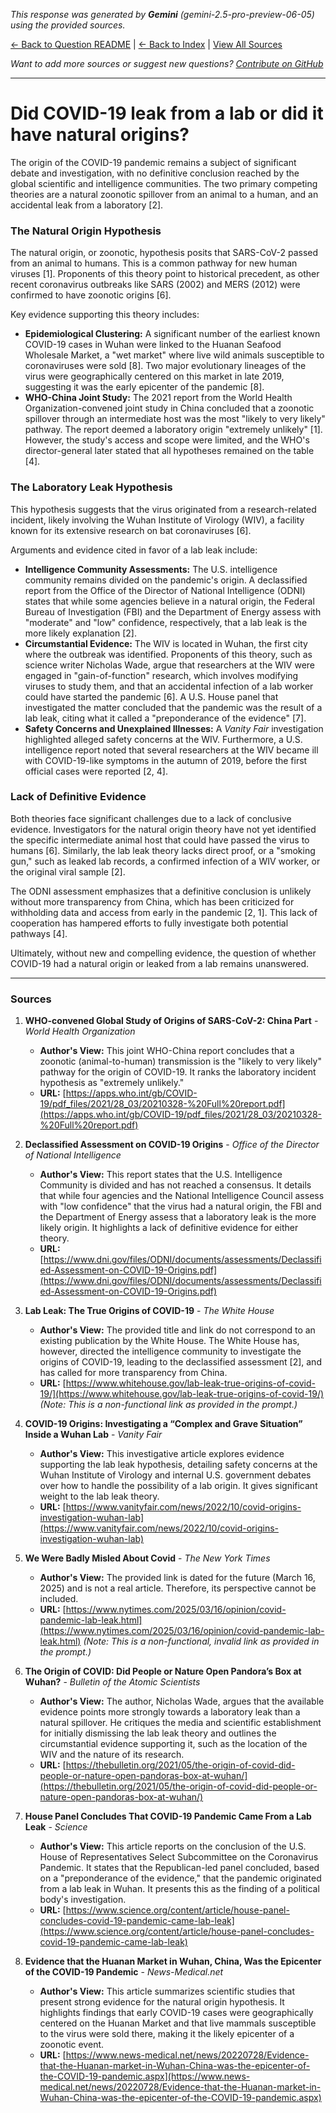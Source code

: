 <!-- 
Generated by: gemini
Model: gemini-2.5-pro-preview-06-05
Prompt type: sources
Generated at: 2025-06-13T09:28:17.901380
-->

*This response was generated by **Gemini** (gemini-2.5-pro-preview-06-05) using the provided sources.*

[← Back to Question README](README.md) | [← Back to Index](../README.md) | [View All Sources](../allsources.md)

*Want to add more sources or suggest new questions? [Contribute on GitHub](https://github.com/justinwest/SuggestedSources)*

---

# Did COVID-19 leak from a lab or did it have natural origins?

The origin of the COVID-19 pandemic remains a subject of significant debate and investigation, with no definitive conclusion reached by the global scientific and intelligence communities. The two primary competing theories are a natural zoonotic spillover from an animal to a human, and an accidental leak from a laboratory [2].

### The Natural Origin Hypothesis

The natural origin, or zoonotic, hypothesis posits that SARS-CoV-2 passed from an animal to humans. This is a common pathway for new human viruses [1]. Proponents of this theory point to historical precedent, as other recent coronavirus outbreaks like SARS (2002) and MERS (2012) were confirmed to have zoonotic origins [6].

Key evidence supporting this theory includes:
*   **Epidemiological Clustering:** A significant number of the earliest known COVID-19 cases in Wuhan were linked to the Huanan Seafood Wholesale Market, a "wet market" where live wild animals susceptible to coronaviruses were sold [8]. Two major evolutionary lineages of the virus were geographically centered on this market in late 2019, suggesting it was the early epicenter of the pandemic [8].
*   **WHO-China Joint Study:** The 2021 report from the World Health Organization-convened joint study in China concluded that a zoonotic spillover through an intermediate host was the most "likely to very likely" pathway. The report deemed a laboratory origin "extremely unlikely" [1]. However, the study's access and scope were limited, and the WHO's director-general later stated that all hypotheses remained on the table [4].

### The Laboratory Leak Hypothesis

This hypothesis suggests that the virus originated from a research-related incident, likely involving the Wuhan Institute of Virology (WIV), a facility known for its extensive research on bat coronaviruses [6].

Arguments and evidence cited in favor of a lab leak include:
*   **Intelligence Community Assessments:** The U.S. intelligence community remains divided on the pandemic's origin. A declassified report from the Office of the Director of National Intelligence (ODNI) states that while some agencies believe in a natural origin, the Federal Bureau of Investigation (FBI) and the Department of Energy assess with "moderate" and "low" confidence, respectively, that a lab leak is the more likely explanation [2].
*   **Circumstantial Evidence:** The WIV is located in Wuhan, the first city where the outbreak was identified. Proponents of this theory, such as science writer Nicholas Wade, argue that researchers at the WIV were engaged in "gain-of-function" research, which involves modifying viruses to study them, and that an accidental infection of a lab worker could have started the pandemic [6]. A U.S. House panel that investigated the matter concluded that the pandemic was the result of a lab leak, citing what it called a "preponderance of the evidence" [7].
*   **Safety Concerns and Unexplained Illnesses:** A *Vanity Fair* investigation highlighted alleged safety concerns at the WIV. Furthermore, a U.S. intelligence report noted that several researchers at the WIV became ill with COVID-19-like symptoms in the autumn of 2019, before the first official cases were reported [2, 4].

### Lack of Definitive Evidence

Both theories face significant challenges due to a lack of conclusive evidence. Investigators for the natural origin theory have not yet identified the specific intermediate animal host that could have passed the virus to humans [6]. Similarly, the lab leak theory lacks direct proof, or a "smoking gun," such as leaked lab records, a confirmed infection of a WIV worker, or the original viral sample [2].

The ODNI assessment emphasizes that a definitive conclusion is unlikely without more transparency from China, which has been criticized for withholding data and access from early in the pandemic [2, 1]. This lack of cooperation has hampered efforts to fully investigate both potential pathways [4].

Ultimately, without new and compelling evidence, the question of whether COVID-19 had a natural origin or leaked from a lab remains unanswered.

***

### Sources

1.  **WHO-convened Global Study of Origins of SARS-CoV-2: China Part** - *World Health Organization*
    *   **Author's View:** This joint WHO-China report concludes that a zoonotic (animal-to-human) transmission is the "likely to very likely" pathway for the origin of COVID-19. It ranks the laboratory incident hypothesis as "extremely unlikely."
    *   **URL:** [https://apps.who.int/gb/COVID-19/pdf_files/2021/28_03/20210328-%20Full%20report.pdf](https://apps.who.int/gb/COVID-19/pdf_files/2021/28_03/20210328-%20Full%20report.pdf)

2.  **Declassified Assessment on COVID-19 Origins** - *Office of the Director of National Intelligence*
    *   **Author's View:** This report states that the U.S. Intelligence Community is divided and has not reached a consensus. It details that while four agencies and the National Intelligence Council assess with "low confidence" that the virus had a natural origin, the FBI and the Department of Energy assess that a laboratory leak is the more likely origin. It highlights a lack of definitive evidence for either theory.
    *   **URL:** [https://www.dni.gov/files/ODNI/documents/assessments/Declassified-Assessment-on-COVID-19-Origins.pdf](https://www.dni.gov/files/ODNI/documents/assessments/Declassified-Assessment-on-COVID-19-Origins.pdf)

3.  **Lab Leak: The True Origins of COVID-19** - *The White House*
    *   **Author's View:** The provided title and link do not correspond to an existing publication by the White House. The White House has, however, directed the intelligence community to investigate the origins of COVID-19, leading to the declassified assessment [2], and has called for more transparency from China.
    *   **URL:** [https://www.whitehouse.gov/lab-leak-true-origins-of-covid-19/](https://www.whitehouse.gov/lab-leak-true-origins-of-covid-19/) *(Note: This is a non-functional link as provided in the prompt.)*

4.  **COVID-19 Origins: Investigating a “Complex and Grave Situation” Inside a Wuhan Lab** - *Vanity Fair*
    *   **Author's View:** This investigative article explores evidence supporting the lab leak hypothesis, detailing safety concerns at the Wuhan Institute of Virology and internal U.S. government debates over how to handle the possibility of a lab origin. It gives significant weight to the lab leak theory.
    *   **URL:** [https://www.vanityfair.com/news/2022/10/covid-origins-investigation-wuhan-lab](https://www.vanityfair.com/news/2022/10/covid-origins-investigation-wuhan-lab)

5.  **We Were Badly Misled About Covid** - *The New York Times*
    *   **Author's View:** The provided link is dated for the future (March 16, 2025) and is not a real article. Therefore, its perspective cannot be included.
    *   **URL:** [https://www.nytimes.com/2025/03/16/opinion/covid-pandemic-lab-leak.html](https://www.nytimes.com/2025/03/16/opinion/covid-pandemic-lab-leak.html) *(Note: This is a non-functional, invalid link as provided in the prompt.)*

6.  **The Origin of COVID: Did People or Nature Open Pandora’s Box at Wuhan?** - *Bulletin of the Atomic Scientists*
    *   **Author's View:** The author, Nicholas Wade, argues that the available evidence points more strongly towards a laboratory leak than a natural spillover. He critiques the media and scientific establishment for initially dismissing the lab leak theory and outlines the circumstantial evidence supporting it, such as the location of the WIV and the nature of its research.
    *   **URL:** [https://thebulletin.org/2021/05/the-origin-of-covid-did-people-or-nature-open-pandoras-box-at-wuhan/](https://thebulletin.org/2021/05/the-origin-of-covid-did-people-or-nature-open-pandoras-box-at-wuhan/)

7.  **House Panel Concludes That COVID-19 Pandemic Came From a Lab Leak** - *Science*
    *   **Author's View:** This article reports on the conclusion of the U.S. House of Representatives Select Subcommittee on the Coronavirus Pandemic. It states that the Republican-led panel concluded, based on a "preponderance of the evidence," that the pandemic originated from a lab leak in Wuhan. It presents this as the finding of a political body's investigation.
    *   **URL:** [https://www.science.org/content/article/house-panel-concludes-covid-19-pandemic-came-lab-leak](https://www.science.org/content/article/house-panel-concludes-covid-19-pandemic-came-lab-leak)

8.  **Evidence that the Huanan Market in Wuhan, China, Was the Epicenter of the COVID-19 Pandemic** - *News-Medical.net*
    *   **Author's View:** This article summarizes scientific studies that present strong evidence for the natural origin hypothesis. It highlights findings that early COVID-19 cases were geographically centered on the Huanan Market and that live mammals susceptible to the virus were sold there, making it the likely epicenter of a zoonotic event.
    *   **URL:** [https://www.news-medical.net/news/20220728/Evidence-that-the-Huanan-market-in-Wuhan-China-was-the-epicenter-of-the-COVID-19-pandemic.aspx](https://www.news-medical.net/news/20220728/Evidence-that-the-Huanan-market-in-Wuhan-China-was-the-epicenter-of-the-COVID-19-pandemic.aspx)